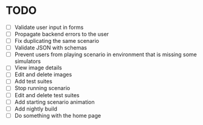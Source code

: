 # TODO

- [ ] Validate user input in forms
- [ ] Propagate backend errors to the user
- [ ] Fix duplicating the same scenario
- [ ] Validate JSON with schemas
- [ ] Prevent users from playing scenario in environment that is missing some simulators
- [ ] View image details
- [ ] Edit and delete images
- [ ] Add test suites
- [ ] Stop running scenario
- [ ] Edit and delete test suites
- [ ] Add starting scenario animation
- [ ] Add nightly build
- [ ] Do something with the home page